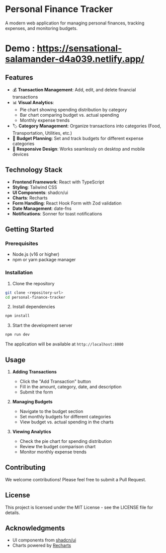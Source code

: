 
# Personal Finance Tracker

A modern web application for managing personal finances, tracking expenses, and monitoring budgets.

# Demo : https://sensational-salamander-d4a039.netlify.app/

## Features

- 💰 **Transaction Management**: Add, edit, and delete financial transactions
- 📊 **Visual Analytics**: 
  - Pie chart showing spending distribution by category
  - Bar chart comparing budget vs. actual spending
  - Monthly expense trends
- 🏷️ **Category Management**: Organize transactions into categories (Food, Transportation, Utilities, etc.)
- 💼 **Budget Planning**: Set and track budgets for different expense categories
- 📱 **Responsive Design**: Works seamlessly on desktop and mobile devices

## Technology Stack

- **Frontend Framework**: React with TypeScript
- **Styling**: Tailwind CSS
- **UI Components**: shadcn/ui
- **Charts**: Recharts
- **Form Handling**: React Hook Form with Zod validation
- **Date Management**: date-fns
- **Notifications**: Sonner for toast notifications

## Getting Started

### Prerequisites

- Node.js (v16 or higher)
- npm or yarn package manager

### Installation

1. Clone the repository
```bash
git clone <repository-url>
cd personal-finance-tracker
```

2. Install dependencies
```bash
npm install
```

3. Start the development server
```bash
npm run dev
```

The application will be available at `http://localhost:8080`

## Usage

1. **Adding Transactions**
   - Click the "Add Transaction" button
   - Fill in the amount, category, date, and description
   - Submit the form

2. **Managing Budgets**
   - Navigate to the budget section
   - Set monthly budgets for different categories
   - View budget vs. actual spending in the charts

3. **Viewing Analytics**
   - Check the pie chart for spending distribution
   - Review the budget comparison chart
   - Monitor monthly expense trends

## Contributing

We welcome contributions! Please feel free to submit a Pull Request.

## License

This project is licensed under the MIT License - see the LICENSE file for details.

## Acknowledgments

- UI components from [shadcn/ui](https://ui.shadcn.com/)
- Charts powered by [Recharts](https://recharts.org/)

